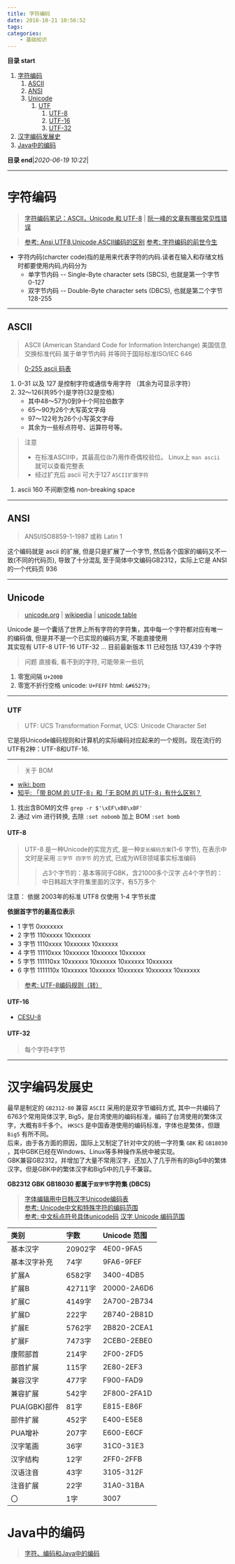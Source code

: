 ```yaml
---
title: 字符编码
date: 2018-10-21 10:56:52
tags: 
categories: 
    - 基础知识
---
```


**目录 start**

1. [字符编码](#字符编码)
    1. [ASCII](#ascii)
    1. [ANSI](#ansi)
    1. [Unicode](#unicode)
        1. [UTF](#utf)
            1. [UTF-8](#utf-8)
            1. [UTF-16](#utf-16)
            1. [UTF-32](#utf-32)
1. [汉字编码发展史](#汉字编码发展史)
1. [Java中的编码](#java中的编码)

**目录 end**|_2020-06-19 10:22_|
****************************************
# 字符编码

> [字符编码笔记：ASCII，Unicode 和 UTF-8](http://www.ruanyifeng.com/blog/2007/10/ascii_unicode_and_utf-8.html) | [阮一峰的文章有哪些常见性错误](https://www.v2ex.com/t/343634)

> [参考: Ansi,UTF8,Unicode,ASCII编码的区别](https://blog.csdn.net/xiongxiao/article/details/3741731)
> [参考: 字符编码的前世今生](https://tgideas.qq.com/webplat/info/news_version3/804/808/811/m579/201307/218730.shtml)

- 字符内码(charcter code)指的是用来代表字符的内码.读者在输入和存储文档时都要使用内码,内码分为
    - 单字节内码 -- Single-Byte character sets (SBCS), 也就是第一个字节 0-127 
    - 双字节内码 -- Double-Byte character sets (DBCS), 也就是第二个字节 128-255

************************

## ASCII
> ASCII (American Standard Code for Information Interchange)  美国信息交换标准代码 属于单字节内码 并等同于国际标准ISO/IEC 646

> [0-255 ascii 码表](https://www.cnblogs.com/xmxu/archive/2012/07/10/2584032.html)

1. 0-31 以及 127 是控制字符或通信专用字符 （其余为可显示字符）
1. 32～126(共95个)是字符(32是空格）
    - 其中48～57为0到9十个阿拉伯数字
    - 65～90为26个大写英文字母
    - 97～122号为26个小写英文字母
    - 其余为一些标点符号、运算符号等。

> 注意
>- 在标准ASCII中，其最高位(b7)用作奇偶校验位。 Linux上 `man ascii` 就可以查看完整表
>- 经过扩充后 ascii 可大于127 `ASCII扩展字符`

1. ascii 160 不间断空格 non-breaking space

************************

## ANSI
> ANSI/ISO8859-1-1987 或称 Latin 1  

这个编码就是 ascii 的扩展, 但是只是扩展了一个字节, 然后各个国家的编码又不一致(不同的代码页), 导致了十分混乱
至于简体中文编码GB2312，实际上它是 ANSI 的一个代码页 936


************************

## Unicode
> [unicode.org](http://www.unicode.org/) | [wikipedia](https://en.wikipedia.org/wiki/Unicode) | [unicode table](https://unicode-table.com/cn/)  

Unicode 是一个囊括了世界上所有字符的字符集，其中每一个字符都对应有唯一的编码值, 但是并不是一个已实现的编码方案, 不能直接使用  
其实现有 UTF-8 UTF-16 UTF-32 ...  目前最新版本 11 已经包括 137,439 个字符

> 问题 直接看, 看不到的字符, 可能带来一些坑
1. 零宽间隔 `U+200B`  
1. 零宽不折行空格 unicode: `U+FEFF` html: `&#65279;` 

************************

### UTF
> UTF: UCS Transformation Format, UCS: Unicode Character Set

它是将Unicode编码规则和计算机的实际编码对应起来的一个规则。现在流行的UTF有2种：UTF-8和UTF-16.

************************

> 关于 BOM
- [wiki: bom](https://en.wikipedia.org/wiki/Byte_order_mark)
- [知乎: 「带 BOM 的 UTF-8」和「无 BOM 的 UTF-8」有什么区别？](https://www.zhihu.com/question/20167122)

1. 找出含BOM的文件  `grep -r $'\xEF\xBB\xBF'`
1. 通过 vim 进行转换, 去除 `:set nobomb` 加上 BOM `:set bomb`


#### UTF-8
> UTF-8 是一种Unicode的实现方式, 是一种`变长编码方案`(1-6 字节), 在表示中文时是采用 `三字节 四字节` 的方式, 已成为WEB领域事实标准编码  
>> 占3个字节的：基本等同于GBK，含21000多个汉字
>> 占4个字节的：中日韩超大字符集里面的汉字，有5万多个

注意： 依据 2003年的标准 UTF8 仅使用 1-4 字节长度

**依据首字节的最高位表示**
- 1 字节 0xxxxxxx 
- 2 字节 110xxxxx 10xxxxxx 
- 3 字节 1110xxxx 10xxxxxx 10xxxxxx 
- 4 字节 11110xxx 10xxxxxx 10xxxxxx 10xxxxxx 
- 5 字节 111110xx 10xxxxxx 10xxxxxx 10xxxxxx 10xxxxxx 
- 6 字节 1111110x 10xxxxxx 10xxxxxx 10xxxxxx 10xxxxxx 10xxxxxx 

> [参考: UTF-8编码规则（转） ](http://www.cnblogs.com/chenwenbiao/archive/2011/08/11/2134503.html)

#### UTF-16
- [CESU-8](https://en.wikipedia.org/wiki/CESU-8)

#### UTF-32
> 每个字符4字节

************************

# 汉字编码发展史
最早是制定的 `GB2312-80` 兼容 `ASCII` 采用的是双字节编码方式, 其中一共编码了6763个常用简体汉字, Big5，是台湾使用的编码标准，编码了台湾使用的繁体汉字，大概有8千多个。
`HKSCS` 是中国香港使用的编码标准，字体也是繁体，但跟 `Big5` 有所不同。  
后来，由于各方面的原因，国际上又制定了针对中文的统一字符集 `GBK` 和 `GB18030` ，其中GBK已经在Windows、Linux等多种操作系统中被实现。  
GBK兼容GB2312，并增加了大量不常用汉字，还加入了几乎所有的Big5中的繁体汉字。但是GBK中的繁体汉字和Big5中的几乎不兼容。  

**GB2312 GBK GB18030 都属于`双字节`字符集 (DBCS)**

> [字体编辑用中日韩汉字Unicode编码表](http://www.chi2ko.com/tool/CJK.htm)  
> [参考: Unicode中文和特殊字符的编码范围](http://www.cnblogs.com/sosoft/p/3456631.html)  
> [参考: 中文标点符号具体unicode码](https://blog.csdn.net/yuan892173701/article/details/8731490)
> [汉字 Unicode 编码范围](https://www.qqxiuzi.cn/zh/hanzi-unicode-bianma.php)


| 类别 | 字数 | Unicode 范围 |
|:----|:----|:----|
| 基本汉字 	     | 20902字 | 4E00-9FA5
| 基本汉字补充    | 74字    | 9FA6-9FEF
| 扩展A 	    | 6582字  | 3400-4DB5
| 扩展B 	    | 42711字 | 20000-2A6D6
| 扩展C 	    | 4149字  | 2A700-2B734
| 扩展D 	    | 222字   | 2B740-2B81D
| 扩展E 	    | 5762字  | 2B820-2CEA1
| 扩展F 	    | 7473字  | 2CEB0-2EBE0
| 康熙部首 	     | 214字  | 2F00-2FD5
| 部首扩展 	     | 115字  | 2E80-2EF3
| 兼容汉字       | 477字  | F900-FAD9
| 兼容扩展 	     | 542字  | 2F800-2FA1D
| PUA(GBK)部件  | 81字   | E815-E86F
| 部件扩展       | 452字  |	E400-E5E8
| PUA增补 	    | 207字  |	E600-E6CF
| 汉字笔画 	     | 36字   | 31C0-31E3
| 汉字结构 	     | 12字   | 2FF0-2FFB
| 汉语注音 	     | 43字   | 3105-312F
| 注音扩展 	     | 22字   | 31A0-31BA
| 〇 	        | 1字    |  3007

# Java中的编码
> [字符、编码和Java中的编码](https://www.jianshu.com/p/1b00ca07b003)
